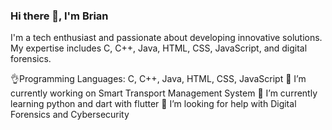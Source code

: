 ### Hi there 👋, I'm Brian
I'm a tech enthusiast and passionate about developing innovative solutions. My expertise includes C, C++, Java, HTML, CSS, JavaScript, and digital forensics.

👌Programming Languages: C, C++, Java, HTML, CSS, JavaScript
🔭 I’m currently working on Smart Transport Management System
🌱 I’m currently learning python and dart with flutter
🤔 I’m looking for help with Digital Forensics and Cybersecurity

<!--
**DBrianM/DBrianM** is a ✨ _special_ ✨ repository because its `README.md` (this file) appears on your GitHub profile.


# Hi there, I'm Brian 👋

I'm a tech enthusiast and passionate about developing innovative solutions. My expertise includes C, C++, Java, HTML, CSS, JavaScript, and digital forensics.

## 🔧 Skills

- Programming Languages: C, C++, Java, HTML, CSS, JavaScript
- Digital Forensics: Wireshark,
- ...

## 🚀 Projects



## 📈 GitHub Stats

(https://github-readme-stats.vercel.app/api?username=yourusername&show_icons=true&theme=radical)

## 🌟 Top Languages

![Top Langs](https://github-readme-stats.vercel.app/api/top-langs/?username=yourusername&layout=compact)

## 🔍 Contributions

![Your Contributions](https://activity-graph.herokuapp.com/graph?username=yourusername&bg_color=ffffff&color=000000&line=4fff67&point=000000&area=true&hide_border=true)

## 📫 Contact Me

- LinkedIn: (https://www.linkedin.com/in/brian-wakhungu-a0467a263)
- Twitter: [Your Twitter Handle]
- Email: [Your Email Address]

- 🔭 I’m currently working on Smart Transport Management System
- 🌱 I’m currently learning python and dart with flutter
- 👯 I’m looking to collaborate on ...
- 🤔 I’m looking for help with ...
- 💬 Ask me about ...
- 📫 How to reach me: ...
- 😄 Pronouns: ...
- ⚡ Fun fact: ...
-->
